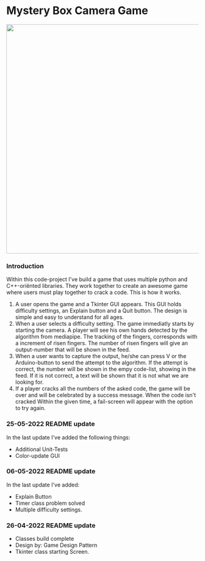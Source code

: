# Mystery Box Camera Game 

<img src="https://s3.us-east-2.amazonaws.com/surdek/media/blog/_1200xAUTO_fit_center-center_90_none/mysterious-box-agile.jpg" width="600">

### Introduction
Within this code-project I've build a game that uses multiple python and C++-oriënted libraries. They work together to create an awesome game where users must play together to crack a code. This is how it works. 

1. A user opens the game and a Tkinter GUI appears. This GUI holds difficulty settings, an Explain button and a Quit button. The design is simple and easy to understand for all ages. 
2. When a user selects a difficulty setting. The game immediatly starts by starting the camera. A player will see his own hands detected by the algorithm from mediapipe. The tracking of the fingers, corresponds with a increment of risen fingers. The number of risen fingers will give an output-number that will be shown in the feed.
3. When a user wants to capture the output, he/she can press V or the Arduino-button to send the attempt to the algorithm. If the attempt is correct, the number will be shown in the empy code-list, showing in the feed. If it is not correct, a text will be shown that it is not what we are looking for. 
4. If a player cracks all the numbers of the asked code, the game will be over and will be celebrated by a success message. When the code isn't cracked Within the given time, a fail-screen will appear with the option to try again. 



### 25-05-2022 README update     
In the last update I've added the following things:
- Additional Unit-Tests 
- Color-update GUI

### 06-05-2022 README update
In the last update I've added:
- Explain Button
- Timer class problem solved
- Multiple difficulty settings. 

### 26-04-2022 README update
- Classes build complete
- Design by: Game Design Pattern
- Tkinter class starting Screen. 

